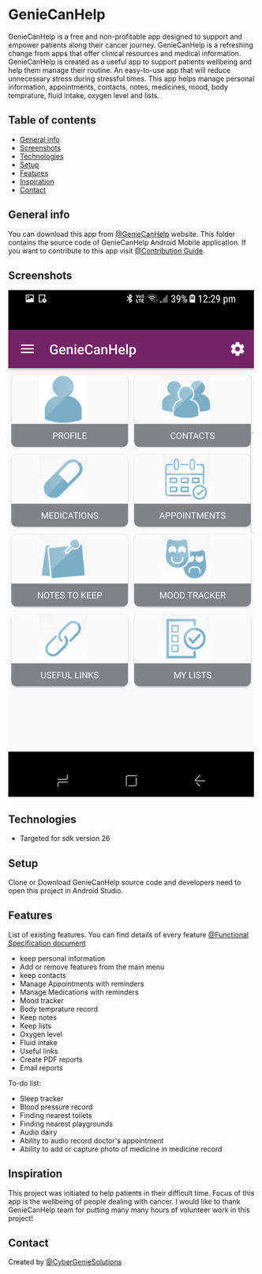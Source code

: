 # GenieCanHelp
GenieCanHelp is a free and non-profitable app designed to support and empower patients along their cancer journey. GenieCanHelp is a refreshing change from apps that offer clinical resources and medical information. GenieCanHelp is created as a useful app to support patients wellbeing and help them manage their routine. An easy-to-use app that will reduce unnecessary stress during stressful times. This app helps manage personal information, appointments, contacts, notes, medicines, mood, body temprature, fluid intake, oxygen level and lists. 

## Table of contents
* [General info](#general-info)
* [Screenshots](#screenshots)
* [Technologies](#technologies)
* [Setup](#setup)
* [Features](#features)
* [Inspiration](#inspiration)
* [Contact](#contact)

## General info
You can download this app from [@GenieCanHelp](http://geniecanhelpapp.com/) website. 
This folder contains the source code of GenieCanHelp Android Mobile application. If you want to contribute to this app visit [@Contribution Guide](https://github.com/CyberGenieSolutions/GenieCancerHelpAndroidApp/blob/master/CODE_OF_CONDUCT.md). 

## Screenshots
![Example screenshot](./docs/Screenshot_main.png)

## Technologies
* Targeted for sdk version 26

## Setup
Clone or Download GenieCanHelp source code and developers need to open this project in Android Studio.

## Features
List of existing features. You can find details of every feature [@Functional Specification document](https://github.com/CyberGenieSolutions/GenieCancerHelpIOSApp/tree/master/docs/)
* keep personal information
* Add or remove features from the main menu
* keep contacts
* Manage Appointments with reminders
* Manage Medications with reminders
* Mood tracker
* Body temprature record
* Keep notes
* Keep lists
* Oxygen level
* Fluid intake
* Useful links
* Create PDF reports
* Email reports

To-do list:
* Sleep tracker
* Blood pressure record
* Finding nearest toilets
* Finding nearest playgrounds
* Audio dairy
* Ability to audio record doctor's appointment
* Ability to add or capture photo of medicine in medicine record

## Inspiration
This project was initiated to help patients in their difficult time. Focus of this app is the wellbeing of people dealing with cancer. I would like to thank GenieCanHelp team for putting many many hours of volunteer work in this project! 

## Contact
Created by [@CyberGenieSolutions](http://www.cybergeniesolutions.com/)
